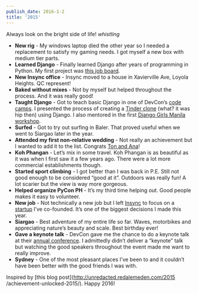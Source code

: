 ```yaml
---
publish_date: 2016-1-2
title: '2015'
---
```


Always look on the bright side of life! *whistling*

  * **New rig** \- My windows laptop died the other year so I needed a replacement to satisfy my gaming needs. I got myself a new box with medium tier parts.
  * **Learned Django** \- Finally learned Django after years of programming in Python. My first project was [this job board](https://python.ph/jobs/).
  * **New Insync office** \- Insync moved to a house in Xavierville Ave, Loyola Heights. QC represent!
  * **Baked without mixes** \- Not by myself but helped throughout the process. And it was really good!
  * **Taught Django** \- Got to teach basic Django in one of DevCon’s [code camps](http://devcon.ph/events/python-code-camp-professionals). I presented the process of creating a [Tinder clone](https://github.com/marksteve/devcon-django-workshop) (what? it was hip then) using Django. I also mentored in the first [Django Girls Manila workshop](https://djangogirls.org/manila/).
  * **Surfed** \- Got to try out surfing in Baler. That proved useful when we went to Siargao later in the year.
  * **Attended my first non-relative wedding** \- Not really an achievement but I wanted to add it to the list. Congrats [Ton and Ana](https://tonandana.com/)!
  * **Koh Phangan** \- Let’s mix in some travel. Koh Phangan is as beautiful as it was when I first saw it a few years ago. There were a lot more commercial establishments though.
  * **Started sport climbing** \- I got better than I was back in P.E. Still not good enough to be considered “good at it”. Outdoors was really fun! A lot scarier but the view is way more gorgeous.
  * **Helped organize PyCon PH** \- It’s my third time helping out. Good people makes it easy to volunteer.
  * **New job** \- Not technically a new job but I left [Insync](https://insynchq.com) to focus on a [startup](https://blankhq.com) I’ve co-founded. It’s one of the biggest decisions I made this year.
  * **Siargao** \- Best adventure of my entire life so far. Waves, motorbikes and appreciating nature’s beauty and scale. Best birthday ever!
  * **Gave a keynote talk** \- DevCon gave me the chance to do a keynote talk at their [annual conference](http://summit.devcon.ph/). I admittedly didn’t deliver a “keynote” talk but watching the good speakers throughout the event made me want to really improve.
  * **Sydney** \- One of the most pleasant places I’ve been to and it couldn’t have been better with the good friends I was with.

Inspired by [this blog post](http://unredacted.redalemeden.com/2015
/achievement-unlocked-2015/). Happy 2016!
